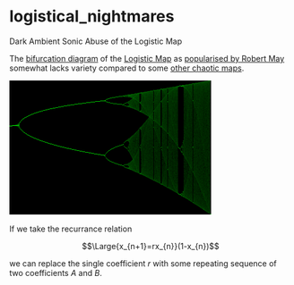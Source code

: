 # logistical_nightmares
Dark Ambient Sonic Abuse of the Logistic Map

The [bifurcation diagram](https://en.wikipedia.org/wiki/Bifurcation_diagram) of the [Logistic Map](https://en.wikipedia.org/wiki/Logistic_map) as
[popularised by Robert May](https://www.researchgate.net/publication/237005499_Simple_Mathematical_Models_With_Very_Complicated_Dynamics) somewhat
lacks variety compared to some [other chaotic maps](https://en.wikipedia.org/wiki/List_of_chaotic_maps).

![logistic map bifurfaction diagram](assets/logistic.png)

If we take the recurrance relation

$$\Large{x_{n+1}=rx_{n}}(1-x_{n})$$

we can replace the single coefficient $r$ with some repeating sequence of two coefficients $A$ and $B$.
